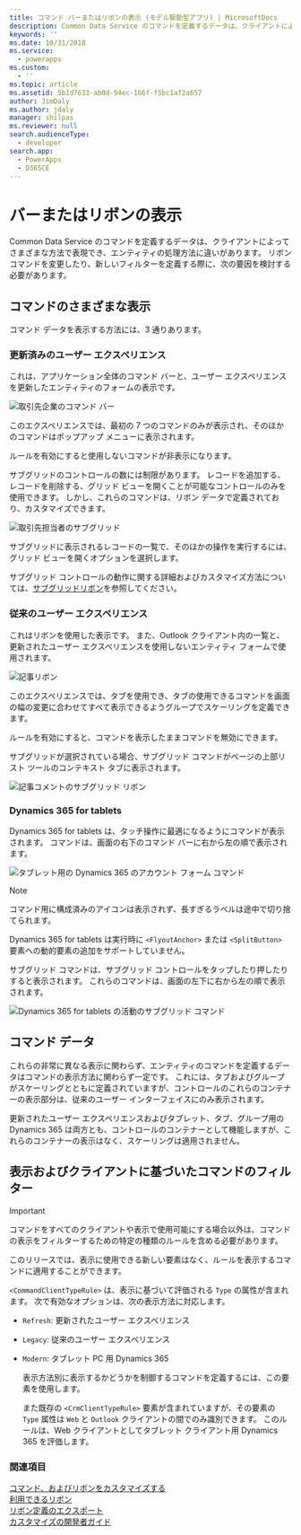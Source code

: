 ```yaml
---
title: コマンド バーまたはリボンの表示 (モデル駆動型アプリ) | MicrosoftDocs
description: Common Data Service のコマンドを定義するデータは、クライアントによってさまざまな方法で表現でき、エンティティの処理方法に違いがあります。 リボン コマンドを変更したり、新しいフィルターを定義する際に、次の要因を検討する必要があります。
keywords: ''
ms.date: 10/31/2018
ms.service:
  - powerapps
ms.custom:
  - ''
ms.topic: article
ms.assetid: 5b1d7633-ab0d-94ec-166f-f5bc1af2a657
author: JimDaly
ms.author: jdaly
manager: shilpas
ms.reviewer: null
search.audienceType:
  - developer
search.app:
  - PowerApps
  - D365CE
---
```


# <a name="command-bar-or-ribbon-presentation"></a>バーまたはリボンの表示

<!-- https://docs.microsoft.com/dynamics365/customer-engagement/developer/customize-dev/command-bar-ribbon-presentation -->

Common Data Service のコマンドを定義するデータは、クライアントによってさまざまな方法で表現でき、エンティティの処理方法に違いがあります。 リボン コマンドを変更したり、新しいフィルターを定義する際に、次の要因を検討する必要があります。
  
<a name="BKMK_DifferentPresentations"></a>   
## <a name="different-presentations-of-commands"></a>コマンドのさまざまな表示  
 コマンド データを表示する方法には、3 通りあります。  
  
### <a name="updated-user-experience"></a>更新済みのユーザー エクスペリエンス  
 これは、アプリケーション全体のコマンド バーと、ユーザー エクスペリエンスを更新したエンティティのフォームの表示です。  
  
 ![取引先企業のコマンド バー](media/customization-account-grid-command-bar.PNG "Dynamics 365 の取引先企業のコマンド バー")
  
 このエクスペリエンスでは、最初の 7 つのコマンドのみが表示され、そのほかのコマンドはポップアップ メニューに表示されます。  
  
 ルールを有効にすると使用しないコマンドが非表示になります。  
  
 サブグリッドのコントロールの数には制限があります。 レコードを追加する、レコードを削除する、グリッド ビューを開くことが可能なコントロールのみを使用できます。 しかし、これらのコマンドは、リボン データで定義されており、カスタマイズできます。  
  
 ![取引先担当者のサブグリッド](media/customization-contract-subgrid.PNG "Dynamics 365 の取引先担当者のサブグリッド")  
  
 サブグリッドに表示されるレコードの一覧で、そのほかの操作を実行するには、グリッド ビューを開くオプションを選択します。  
  
 サブグリッド コントロールの動作に関する詳細およびカスタマイズ方法については、[サブグリッドリボン](/dynamics365/customer-engagement/developer/customize-dev/ribbons-available-microsoft-dynamics-365#BKMK_SubGridRibbons)を参照してください。  
  
### <a name="classic-user-experience"></a>従来のユーザー エクスペリエンス  
 これはリボンを使用した表示です。 また、Outlook クライアント内の一覧と、更新されたユーザー エクスペリエンスを使用しないエンティティ フォームで使用されます。  
  
 ![記事リボン](media/customization-article-ribbon.PNG "Dynamics 365 の記事リボン")  
  
 このエクスペリエンスでは、タブを使用でき、タブの使用できるコマンドを画面の幅の変更に合わせてすべて表示できるようグループでスケーリングを定義できます。  
  
 ルールを有効にすると、コマンドを表示したままコマンドを無効にできます。  
  
 サブグリッドが選択されている場合、サブグリッド コマンドがページの上部リスト ツールのコンテキスト タブに表示されます。  
  
 ![記事コメントのサブグリッド リボン](media/customization-article-comments-subgrid-ribbon.PNG "Dynamics 365 の記事コメントのサブグリッド リボン")  
  
<a name="BKMK_CRMForTablets"></a>   
### <a name="dynamics-365-for-tablets"></a>Dynamics 365 for tablets  
 Dynamics 365 for tablets は、タッチ操作に最適になるようにコマンドが表示されます。 コマンドは、画面の右下のコマンド バーに右から左の順で表示されます。  
  
 ![タブレット用の Dynamics 365 のアカウント フォーム コマンド](media/customization-nobile-app-account-form-command.PNG "タブレット用の Dynamics 365 のアカウント フォーム コマンド")  
  
> [!NOTE]
>  コマンド用に構成済みのアイコンは表示されず、長すぎるラベルは途中で切り捨てられます。  
> 
> Dynamics 365 for tablets は実行時に `<FlyoutAnchor>` または `<SplitButton>` 要素への動的要素の追加をサポートしていません。  
  
 サブグリッド コマンドは、サブグリッド コントロールをタップしたり押したりすると表示されます。 これらのコマンドは、画面の左下に右から左の順で表示されます。  
  
 ![Dynamics 365 for tablets の活動のサブグリッド コマンド](media/customization-mobile-app-activity-subgrid.PNG "Dynamics 365 for tablets の活動のサブグリッド コマンド")  
  
<a name="BKMK_CommandData"></a>   
## <a name="command-data"></a>コマンド データ  
 これらの非常に異なる表示に関わらず、エンティティのコマンドを定義するデータはコマンドの表示方法に関わらず一定です。 これには、タブおよびグループがスケーリングとともに定義されていますが、コントロールのこれらのコンテナーの表示部分は、従来のユーザー インターフェイスにのみ表示されます。  
  
 更新されたユーザー エクスペリエンスおよびタブレット、タブ、グループ用の Dynamics 365 は両方とも、コントロールのコンテナーとして機能しますが、これらのコンテナーの表示はなく、スケーリングは適用されません。  
  
<a name="BKMK_FilteringCommands"></a>   
## <a name="filtering-commands-based-on-presentation-and-client"></a>表示およびクライアントに基づいたコマンドのフィルター  
  
> [!IMPORTANT]
>  コマンドをすべてのクライアントや表示で使用可能にする場合以外は、コマンドの表示をフィルターするための特定の種類のルールを含める必要があります。  
  
 このリリースでは、表示に使用できる新しい要素はなく、ルールを表示するコマンドに適用することができます。  
  
 `<CommandClientTypeRule>` は、表示に基づいて評価される `Type` の属性が含まれます。 次で有効なオプションは、次の表示方法に対応します。  
  
- `Refresh`: 更新されたユーザー エクスペリエンス  
  
- `Legacy`: 従来のユーザー エクスペリエンス  
  
- `Modern`: タブレット PC 用 Dynamics 365  
  
  表示方法別に表示するかどうかを制御するコマンドを定義するには、この要素を使用します。  
  
  また既存の `<CrmClientTypeRule>` 要素が含まれていますが、その要素の `Type` 属性は `Web` と `Outlook` クライアントの間でのみ識別できます。 このルールは、Web クライアントとしてタブレット クライアント用 Dynamics 365 を評価します。  
  
### <a name="see-also"></a>関連項目  
 [コマンド、およびリボンをカスタマイズする](customize-commands-ribbon.md)   
 [利用できるリボン](/dynamics365/customer-engagement/developer/customize-dev/ribbons-available-microsoft-dynamics-365)   
 [リボン定義のエクスポート](export-ribbon-definitions.md)   
 [カスタマイズの開発者ガイド](/dynamics365/customer-engagement/developer/customize-dev/customize-applications)
